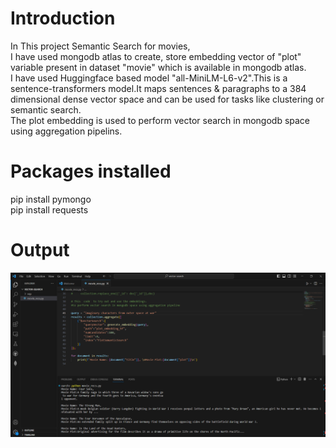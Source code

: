 # Introduction
In This project Semantic Search for movies,
<br>
I have used mongodb atlas to  create, store embedding  vector of  "plot" variable present in dataset "movie" which is  available in mongodb atlas.
<br>
I have used Huggingface based model "all-MiniLM-L6-v2".This is a sentence-transformers model.It maps sentences & paragraphs to a 384 dimensional dense vector space and can be used for tasks like clustering or semantic search.
<br>
The plot embedding is used to perform vector search in mongodb space using aggregation pipelins.
# Packages installed
pip install pymongo
<br>
pip install requests
# Output 
![image](https://github.com/h-ema-r/Vector-Search-RAG-Projects/blob/main/Semantic%20Search%20for%20Movie/output-of-code.png)
